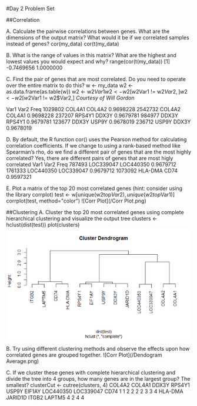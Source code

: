 #Day 2 Problem Set

##Correlation

A. Calculate the pairwise correlations between genes. What are the dimensions of the output matrix? What would it be if we correlated samples instead of genes?
cor(my_data)
cor(t(my_data)


B. What is the range of values in this matrix? What are the highest and lowest values you would expect and why?
range(cor(t(my_data))
[1] -0.7469656  1.0000000

C. Find the pair of genes that are most correlated. Do you need to operate over the entire matrix to do this?
w <- my_data
w2 <- as.data.frame(as.table(w))
w2 <- w2$Var1
w2 <- w2[w2$Var1 != w2$Var2,]
w2 <- w2[w2$Var1 != w2$Var2,]
*Courtesy of Will Gordon*

Var1   Var2      Freq
1029802 COL4A1 COL4A2 0.9698228
2542732 COL4A2 COL4A1 0.9698228
237207  RPS4Y1  DDX3Y 0.9679781
984977   DDX3Y RPS4Y1 0.9679781
123677   DDX3Y  USP9Y 0.9678019
236712   USP9Y  DDX3Y 0.9678019

D. By default, the R function cor() uses the Pearson method for calculating correlation coefficients. If we change to using a rank-based method like Spearman’s rho, do we find a different pair of genes that are the most highly correlated?
Yes, there are different pairs of genes that are most higly correlated
Var1      Var2      Freq
787493  LOC339047 LOC440350 0.9679712
1761333 LOC440350 LOC339047 0.9679712
1073092   HLA-DMA      CD74 0.9597321

E. Plot a matrix of the top 20 most correlated genes (hint: consider using the library corrplot)
test <- w[unique(w2top$Var2),unique(w2top$Var1)]
corrplot(test, method="color")
![Corr Plot](/Corr Plot.png)

##Clustering
A. Cluster the top 20 most correlated genes using complete hierarchical clustering and visualize the output tree
clusters <- hclust(dist(test))
plot(clusters)
![Corr Plot](/Dendogram.png)

B. Try using different clustering methods and observe the effects upon how correlated genes are grouped together.
![Corr Plot](/Dendogram Average.png)

C. If we cluster these genes with complete hierarchical clustering and divide the tree into 4 groups, how many genes are in the largest group? The smallest?
clusterCut  <- cutree(clusters, 4)
 COL4A2    COL4A1     DDX3Y    RPS4Y1     USP9Y    EIF1AY LOC440350 LOC339047      CD74 
        1         1         2         2         2         2         3         3         4 
  HLA-DMA   JARID1D     ITGB2    LAPTM5 
        4         2         4         4 